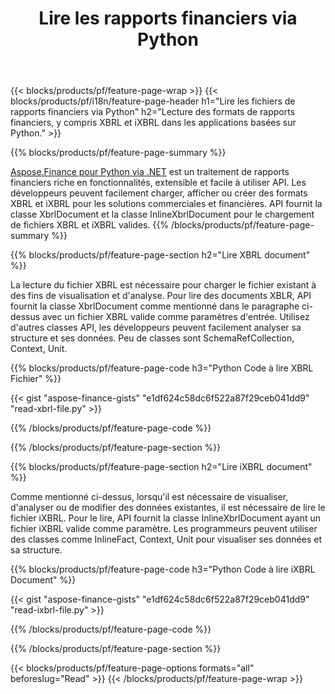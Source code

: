 ﻿---
title: Lire les rapports financiers via Python
url: /fr/python-net/read/
description:  Code Python pour lire les rapports financiers dans les fichiers XBRL et iXBRL via la bibliothèque Python.
---
{{< blocks/products/pf/feature-page-wrap >}}
{{< blocks/products/pf/i18n/feature-page-header h1="Lire les fichiers de rapports financiers via Python" h2="Lecture des formats de rapports financiers, y compris XBRL et iXBRL dans les applications basées sur Python." >}}

{{% blocks/products/pf/feature-page-summary %}}

[Aspose.Finance pour Python via .NET](https://products.aspose.com/finance/python-net/) est un traitement de rapports financiers riche en fonctionnalités, extensible et facile à utiliser API. Les développeurs peuvent facilement charger, afficher ou créer des formats XBRL et iXBRL pour les solutions commerciales et financières. API fournit la classe XbrlDocument et la classe InlineXbrlDocument pour le chargement de fichiers XBRL et iXBRL valides.
{{% /blocks/products/pf/feature-page-summary %}}

{{% blocks/products/pf/feature-page-section h2="Lire XBRL document" %}}

La lecture du fichier XBRL est nécessaire pour charger le fichier existant à des fins de visualisation et d'analyse. Pour lire des documents XBLR, API fournit la classe XbrlDocument comme mentionné dans le paragraphe ci-dessus avec un fichier XBRL valide comme paramètres d'entrée. Utilisez d'autres classes API, les développeurs peuvent facilement analyser sa structure et ses données. Peu de classes sont SchemaRefCollection, Context, Unit.

{{% blocks/products/pf/feature-page-code h3="Python Code à lire XBRL Fichier" %}}

{{< gist "aspose-finance-gists" "e1df624c58dc6f522a87f29ceb041dd9" "read-xbrl-file.py" >}} 

{{% /blocks/products/pf/feature-page-code %}}

{{% /blocks/products/pf/feature-page-section %}}

{{% blocks/products/pf/feature-page-section h2="Lire iXBRL document" %}}

Comme mentionné ci-dessus, lorsqu'il est nécessaire de visualiser, d'analyser ou de modifier des données existantes, il est nécessaire de lire le fichier iXBRL. Pour le lire, API fournit la classe InlineXbrlDocument ayant un fichier iXBRL valide comme paramètre. Les programmeurs peuvent utiliser des classes comme InlineFact, Context, Unit pour visualiser ses données et sa structure. 

{{% blocks/products/pf/feature-page-code h3="Python Code à lire iXBRL Document" %}}

{{< gist "aspose-finance-gists" "e1df624c58dc6f522a87f29ceb041dd9" "read-ixbrl-file.py" >}}

{{% /blocks/products/pf/feature-page-code %}}

{{% /blocks/products/pf/feature-page-section %}}

{{< blocks/products/pf/feature-page-options formats="all" beforeslug="Read" >}}
{{< /blocks/products/pf/feature-page-wrap >}}